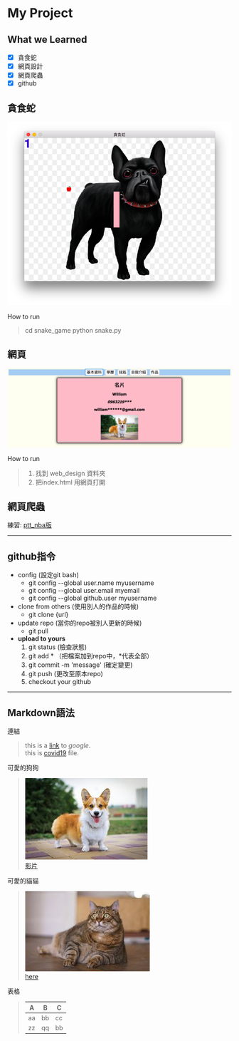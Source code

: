 # My Project

## What we Learned
- [x] 貪食蛇
- [x] 網頁設計
- [x] 網頁爬蟲
- [x] github

## 貪食蛇
![snake](pic/snake.png)

How to run  
> cd snake_game
> python snake.py  

## 網頁
![web](pic/webpage.png)

How to run  
> 1. 找到 web_design 資料夾
> 2. 把index.html 用網頁打開

## 網頁爬蟲
練習: [ptt_nba版](web_spider/nba.csv)


---
## github指令
- config (設定git bash)
    - git config --global user.name myusername   
    - git config --global user.email myemail  
    - git config --global github.user myusername  
- clone from others (使用別人的作品的時候)
    - git clone {url}
- update repo (當你的repo被別人更新的時候)
    - git pull
- **upload to yours**
    1. git status (檢查狀態)
    2. git add * （把檔案加到repo中，*代表全部）
    3. git commit -m 'message' (確定變更)
    4. git push (更改至原本repo)
    5. checkout your github

---
## Markdown語法
連結
>this is a [link](https://www.google.com/) to *google*.  
>this is [covid19](covid19.csv) file.

可愛的狗狗
>![dog](pic/corgi.jpeg)  
> [影片](https://youtu.be/yw-s6OSd51I)  

可愛的貓貓
> ![cat](pic/cat.jpeg)  
> [here](https://youtu.be/n2OEHlkCXio)  

表格
>|A|B|C|
>|---|---|---|
>|aa|bb|cc|
>|zz|qq|bb|

<!-- 這是一行註解-->